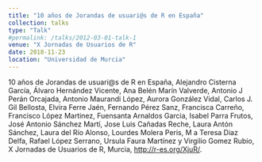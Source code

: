 ```yaml
---
title: "10 años de Jorandas de usuari@s de R en España"
collection: talks
type: "Talk"
#permalink: /talks/2012-03-01-talk-1
venue: "X Jornadas de Usuarios de R"
date: 2018-11-23
location: "Universidad de Murcia"
---
```


10 años de Jorandas de usuari@s de R en España, Alejandro Cisterna García, Álvaro Hernández Vicente, Ana Belén Marín Valverde, Antonio J Perán Orcajada, Antonio Maurandi López, Aurora González Vidal, Carlos J. Gil Bellosta, Elvira Ferre Jaén, Fernando Pérez Sanz, Francisca Carreño, Francisco López Martinez, Fuensanta Arnaldos Garcia, Isabel Parra Frutos, José Antonio Sánchez Martí, Jose Luis Cañadas Reche, Laura Antón Sánchez, Laura del Río Alonso, Lourdes Molera Peris, M a Teresa Diaz Delfa, Rafael López Serrano, Ursula Faura Martínez y Virgilio Gomez Rubio, X Jornadas de Usuarios de R, Murcia, <http://r-es.org/XjuR/>.
